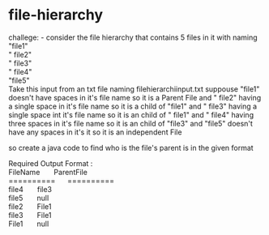 # file-hierarchy
challege: - consider the file hierarchy that contains 5 files in it with naming
"file1"<br>
" file2"<br>
" file3"<br>
"  file4"<br>
"file5"<br>
Take this input from an txt file naming filehierarchiinput.txt
suppouse "file1" doesn't have spaces in it's file name so it is a Parent File
and " file2" having a single space in it's file name so it is a child of "file1" 
and " file3" having a single space int it's file name  so it is an child of " file1" 
and "   file4" having three spaces in it's file name so it is an child of "file3" 
and "file5" doesn't have any spaces in it's it so it is an independent File

so create a java code to find who is the file's parent is  in the given format

Required Output Format :<br>
FileName &nbsp;&nbsp;&nbsp;&nbsp;&nbsp;  ParentFile<br>
==========&nbsp;&nbsp;&nbsp;&nbsp;&nbsp; ==========<br>
file4 &nbsp;&nbsp;&nbsp;&nbsp;&nbsp;     file3     <br>
file5  &nbsp;&nbsp;&nbsp;&nbsp;&nbsp;    null      <br>
file2 &nbsp;&nbsp;&nbsp;&nbsp;&nbsp;     File1     <br>
file3 &nbsp;&nbsp;&nbsp;&nbsp;&nbsp;     File1     <br>
File1  &nbsp;&nbsp;&nbsp;&nbsp;&nbsp;    null     <br>
